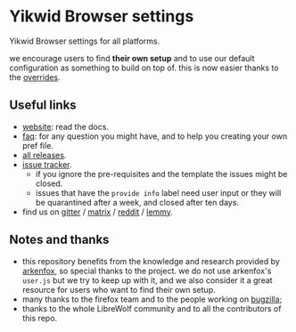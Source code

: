 # Yikwid Browser settings

Yikwid Browser settings for all platforms.

we encourage users to find **their own setup** and to use our default configuration as something to build on top of. this is now easier thanks to the [overrides](https://librewolf.net/docs/faq/#where-do-i-find-my-librewolfoverridescfg).

## Useful links
- [website](https://yikwid.net/): read the docs.
- [faq](https://librewolf.net/docs/faq/): for any question you might have, and to help you creating your own pref file.
- [all releases](https://gitlab.com/librewolf-community/browser).
- [issue tracker](https://gitlab.com/librewolf-community/settings/-/issues).
  - if you ignore the pre-requisites and the template the issues might be closed.
  - issues that have the `provide info` label need user input or they will be quarantined after a week, and closed after ten days.
- find us on [gitter](https://gitter.im/librewolf-community/librewolf) / [matrix](https://matrix.to/#/#librewolf:matrix.org) / [reddit](https://www.reddit.com/r/LibreWolf/) / [lemmy](https://lemmy.ml/c/librewolf).

## Notes and thanks
- this repository benefits from the knowledge and research provided by [arkenfox](https://github.com/arkenfox), so special thanks to the project.
we do not use arkenfox's `user.js` but we try to keep up with it, and we also consider it a great resource for users who want to find their own setup.
- many thanks to the firefox team and to the people working on [bugzilla](https://bugzilla.mozilla.org/home);
- thanks to the whole LibreWolf community and to all the contributors of this repo.
